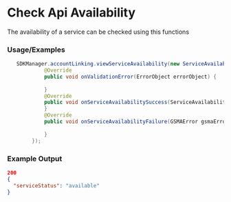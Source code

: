 # Check Api Availability

The availability of a service can be checked using this functions

### Usage/Examples

```java
   SDKManager.accountLinking.viewServiceAvailability(new ServiceAvailabilityInterface() {
            @Override
            public void onValidationError(ErrorObject errorObject) {
                
            }
            @Override
            public void onServiceAvailabilitySuccess(ServiceAvailability serviceAvailability) {
            }
            @Override
            public void onServiceAvailabilityFailure(GSMAError gsmaError) {
              
            }
        });
```

### Example Output

```json
200
{
  "serviceStatus": "available"
}
```
